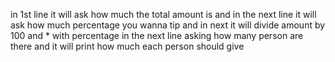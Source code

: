in 1st line it will ask how much the total amount is and in the next line it will ask how much percentage you wanna tip
and in next it will divide amount by 100 and * with percentage
in the next line asking how many person are there and it will print how much each person should give
